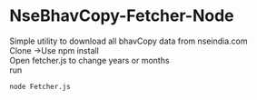# NseBhavCopy-Fetcher-Node
  
Simple utility to download all bhavCopy data from nseindia.com  
Clone ->Use npm install   
Open fetcher.js to change years or months  
run
``` 
node Fetcher.js
```
